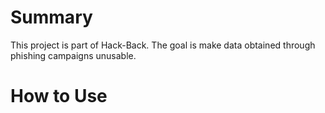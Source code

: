 # Summary

This project is part of Hack-Back. The goal is make data obtained through phishing campaigns unusable. 

# How to Use
